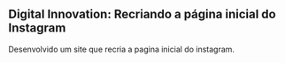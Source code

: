 <h2>Digital Innovation: Recriando a  página inicial do Instagram</h2>

Desenvolvido um site que recria a pagina inicial do instagram.